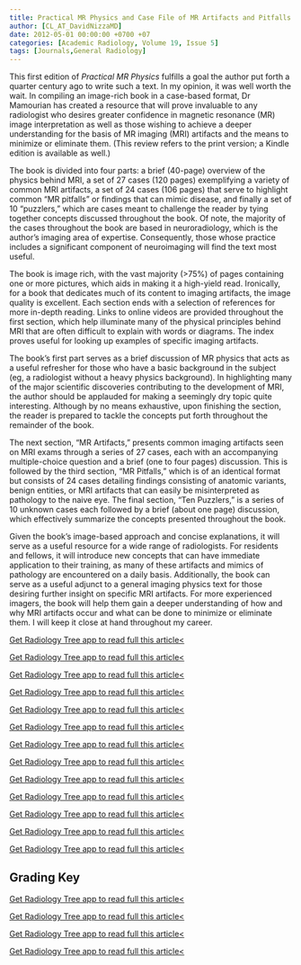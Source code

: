 ```yaml
---
title: Practical MR Physics and Case File of MR Artifacts and Pitfalls
author: [CL_AT_DavidNizzaMD]
date: 2012-05-01 00:00:00 +0700 +07
categories: [Academic Radiology, Volume 19, Issue 5]
tags: [Journals,General Radiology]
---
```

This first edition of _Practical MR Physics_ fulfills a goal the author put forth a quarter century ago to write such a text. In my opinion, it was well worth the wait. In compiling an image-rich book in a case-based format, Dr Mamourian has created a resource that will prove invaluable to any radiologist who desires greater confidence in magnetic resonance (MR) image interpretation as well as those wishing to achieve a deeper understanding for the basis of MR imaging (MRI) artifacts and the means to minimize or eliminate them. (This review refers to the print version; a Kindle edition is available as well.)

The book is divided into four parts: a brief (40-page) overview of the physics behind MRI, a set of 27 cases (120 pages) exemplifying a variety of common MRI artifacts, a set of 24 cases (106 pages) that serve to highlight common “MR pitfalls” or findings that can mimic disease, and finally a set of 10 “puzzlers,” which are cases meant to challenge the reader by tying together concepts discussed throughout the book. Of note, the majority of the cases throughout the book are based in neuroradiology, which is the author’s imaging area of expertise. Consequently, those whose practice includes a significant component of neuroimaging will find the text most useful.

The book is image rich, with the vast majority (>75%) of pages containing one or more pictures, which aids in making it a high-yield read. Ironically, for a book that dedicates much of its content to imaging artifacts, the image quality is excellent. Each section ends with a selection of references for more in-depth reading. Links to online videos are provided throughout the first section, which help illuminate many of the physical principles behind MRI that are often difficult to explain with words or diagrams. The index proves useful for looking up examples of specific imaging artifacts.

The book’s first part serves as a brief discussion of MR physics that acts as a useful refresher for those who have a basic background in the subject (eg, a radiologist without a heavy physics background). In highlighting many of the major scientific discoveries contributing to the development of MRI, the author should be applauded for making a seemingly dry topic quite interesting. Although by no means exhaustive, upon finishing the section, the reader is prepared to tackle the concepts put forth throughout the remainder of the book.

The next section, “MR Artifacts,” presents common imaging artifacts seen on MRI exams through a series of 27 cases, each with an accompanying multiple-choice question and a brief (one to four pages) discussion. This is followed by the third section, “MR Pitfalls,” which is of an identical format but consists of 24 cases detailing findings consisting of anatomic variants, benign entities, or MRI artifacts that can easily be misinterpreted as pathology to the naive eye. The final section, “Ten Puzzlers,” is a series of 10 unknown cases each followed by a brief (about one page) discussion, which effectively summarize the concepts presented throughout the book.

Given the book’s image-based approach and concise explanations, it will serve as a useful resource for a wide range of radiologists. For residents and fellows, it will introduce new concepts that can have immediate application to their training, as many of these artifacts and mimics of pathology are encountered on a daily basis. Additionally, the book can serve as a useful adjunct to a general imaging physics text for those desiring further insight on specific MRI artifacts. For more experienced imagers, the book will help them gain a deeper understanding of how and why MRI artifacts occur and what can be done to minimize or eliminate them. I will keep it close at hand throughout my career.

[Get Radiology Tree app to read full this article<](https://clinicalpub.com/app)

[Get Radiology Tree app to read full this article<](https://clinicalpub.com/app)

[Get Radiology Tree app to read full this article<](https://clinicalpub.com/app)

[Get Radiology Tree app to read full this article<](https://clinicalpub.com/app)

[Get Radiology Tree app to read full this article<](https://clinicalpub.com/app)

[Get Radiology Tree app to read full this article<](https://clinicalpub.com/app)

[Get Radiology Tree app to read full this article<](https://clinicalpub.com/app)

[Get Radiology Tree app to read full this article<](https://clinicalpub.com/app)

[Get Radiology Tree app to read full this article<](https://clinicalpub.com/app)

[Get Radiology Tree app to read full this article<](https://clinicalpub.com/app)

[Get Radiology Tree app to read full this article<](https://clinicalpub.com/app)

[Get Radiology Tree app to read full this article<](https://clinicalpub.com/app)

[Get Radiology Tree app to read full this article<](https://clinicalpub.com/app)

## Grading Key

[Get Radiology Tree app to read full this article<](https://clinicalpub.com/app)

[Get Radiology Tree app to read full this article<](https://clinicalpub.com/app)

[Get Radiology Tree app to read full this article<](https://clinicalpub.com/app)

[Get Radiology Tree app to read full this article<](https://clinicalpub.com/app)
